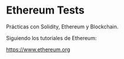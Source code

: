 # Ethereum Tests

Prácticas con Solidity, Ethereum y Blockchain.

Siguiendo los tutoriales de Ethereum: 

https://www.ethereum.org
